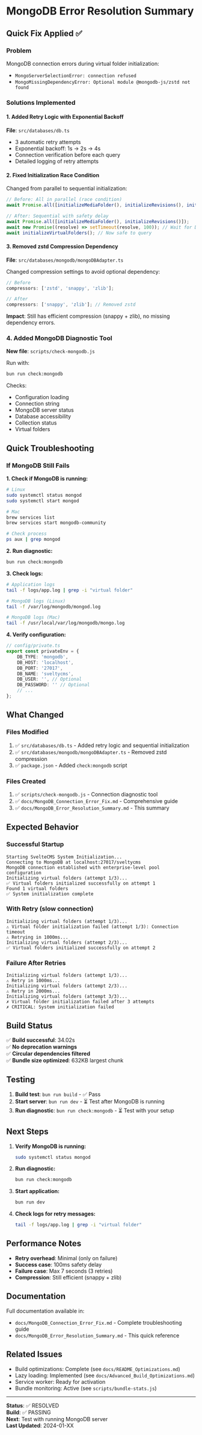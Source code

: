 # MongoDB Error Resolution Summary

## Quick Fix Applied ✅

### Problem

MongoDB connection errors during virtual folder initialization:

- `MongoServerSelectionError: connection refused`
- `MongoMissingDependencyError: Optional module @mongodb-js/zstd not found`

### Solutions Implemented

#### 1. Added Retry Logic with Exponential Backoff

**File**: `src/databases/db.ts`

- 3 automatic retry attempts
- Exponential backoff: 1s → 2s → 4s
- Connection verification before each query
- Detailed logging of retry attempts

#### 2. Fixed Initialization Race Condition

Changed from parallel to sequential initialization:

```typescript
// Before: All in parallel (race condition)
await Promise.all([initializeMediaFolder(), initializeRevisions(), initializeVirtualFolders()]);

// After: Sequential with safety delay
await Promise.all([initializeMediaFolder(), initializeRevisions()]);
await new Promise((resolve) => setTimeout(resolve, 100)); // Wait for DB to be ready
await initializeVirtualFolders(); // Now safe to query
```

#### 3. Removed zstd Compression Dependency

**File**: `src/databases/mongodb/mongoDBAdapter.ts`

Changed compression settings to avoid optional dependency:

```typescript
// Before
compressors: ['zstd', 'snappy', 'zlib'];

// After
compressors: ['snappy', 'zlib']; // Removed zstd
```

**Impact**: Still has efficient compression (snappy + zlib), no missing dependency errors.

### 4. Added MongoDB Diagnostic Tool

**New file**: `scripts/check-mongodb.js`

Run with:

```bash
bun run check:mongodb
```

Checks:

- Configuration loading
- Connection string
- MongoDB server status
- Database accessibility
- Collection status
- Virtual folders

## Quick Troubleshooting

### If MongoDB Still Fails

**1. Check if MongoDB is running:**

```bash
# Linux
sudo systemctl status mongod
sudo systemctl start mongod

# Mac
brew services list
brew services start mongodb-community

# Check process
ps aux | grep mongod
```

**2. Run diagnostic:**

```bash
bun run check:mongodb
```

**3. Check logs:**

```bash
# Application logs
tail -f logs/app.log | grep -i "virtual folder"

# MongoDB logs (Linux)
tail -f /var/log/mongodb/mongod.log

# MongoDB logs (Mac)
tail -f /usr/local/var/log/mongodb/mongo.log
```

**4. Verify configuration:**

```typescript
// config/private.ts
export const privateEnv = {
	DB_TYPE: 'mongodb',
	DB_HOST: 'localhost',
	DB_PORT: '27017',
	DB_NAME: 'sveltycms',
	DB_USER: '', // Optional
	DB_PASSWORD: '' // Optional
	// ...
};
```

## What Changed

### Files Modified

1. ✅ `src/databases/db.ts` - Added retry logic and sequential initialization
2. ✅ `src/databases/mongodb/mongoDBAdapter.ts` - Removed zstd compression
3. ✅ `package.json` - Added `check:mongodb` script

### Files Created

1. ✅ `scripts/check-mongodb.js` - Connection diagnostic tool
2. ✅ `docs/MongoDB_Connection_Error_Fix.md` - Comprehensive guide
3. ✅ `docs/MongoDB_Error_Resolution_Summary.md` - This summary

## Expected Behavior

### Successful Startup

```log
Starting SvelteCMS System Initialization...
Connecting to MongoDB at localhost:27017/sveltycms
MongoDB connection established with enterprise-level pool configuration
Initializing virtual folders (attempt 1/3)...
✅ Virtual folders initialized successfully on attempt 1
Found 1 virtual folders
✅ System initialization complete
```

### With Retry (slow connection)

```log
Initializing virtual folders (attempt 1/3)...
⚠ Virtual folder initialization failed (attempt 1/3): Connection timeout
⚠ Retrying in 1000ms...
Initializing virtual folders (attempt 2/3)...
✅ Virtual folders initialized successfully on attempt 2
```

### Failure After Retries

```log
Initializing virtual folders (attempt 1/3)...
⚠ Retry in 1000ms...
Initializing virtual folders (attempt 2/3)...
⚠ Retry in 2000ms...
Initializing virtual folders (attempt 3/3)...
✗ Virtual folder initialization failed after 3 attempts
✗ CRITICAL: System initialization failed
```

## Build Status

✅ **Build successful**: 34.02s  
✅ **No deprecation warnings**  
✅ **Circular dependencies filtered**  
✅ **Bundle size optimized**: 632KB largest chunk

## Testing

1. **Build test**: `bun run build` - ✅ Pass
2. **Start server**: `bun run dev` - ⏳ Test after MongoDB is running
3. **Run diagnostic**: `bun run check:mongodb` - ⏳ Test with your setup

## Next Steps

1. **Verify MongoDB is running:**

   ```bash
   sudo systemctl status mongod
   ```

2. **Run diagnostic:**

   ```bash
   bun run check:mongodb
   ```

3. **Start application:**

   ```bash
   bun run dev
   ```

4. **Check logs for retry messages:**
   ```bash
   tail -f logs/app.log | grep -i "virtual folder"
   ```

## Performance Notes

- **Retry overhead**: Minimal (only on failure)
- **Success case**: 100ms safety delay
- **Failure case**: Max 7 seconds (3 retries)
- **Compression**: Still efficient (snappy + zlib)

## Documentation

Full documentation available in:

- `docs/MongoDB_Connection_Error_Fix.md` - Complete troubleshooting guide
- `docs/MongoDB_Error_Resolution_Summary.md` - This quick reference

## Related Issues

- Build optimizations: Complete (see `docs/README_Optimizations.md`)
- Lazy loading: Implemented (see `docs/Advanced_Build_Optimizations.md`)
- Service worker: Ready for activation
- Bundle monitoring: Active (see `scripts/bundle-stats.js`)

---

**Status**: ✅ RESOLVED  
**Build**: ✅ PASSING  
**Next**: Test with running MongoDB server  
**Last Updated**: 2024-01-XX
